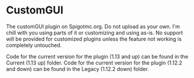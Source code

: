# CustomGUI
The customGUI plugin on Spigotmc.org. Do not upload as your own. I'm chill with you using parts of it or customizing and using as-is. No support will be provided for customized plugins unless the feature not working is completely untouched.

Code for the current version for the plugin (1.13 and up) can be found in the Current (1.13 up) folder.
Code for the current version for the plugin (1.12.2 and down) can be found in the Legacy (1.12.2 down) folder.
